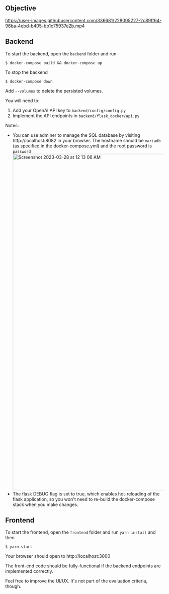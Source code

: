 ## Objective

https://user-images.githubusercontent.com/336681/228005227-2c89ff64-96ba-4ebd-b405-bb1c75937e2b.mp4

## Backend

To start the backend, open the `backend` folder and run
```
$ docker-compose build && docker-compose up
```

To stop the backend
```
$ docker-compose down
```
Add `--volumes` to delete the persisted volumes. 

You will need to:
1. Add your OpenAI API key to `backend/config/config.py`
2. Implement the API endpoints in `backend/flask_docker/api.py`

Notes:
- You can use adminer to manage the SQL database by visiting http://localhost:8082 in your browser. The hostname should be `mariadb` (as specified in the docker-compose.yml) and the root password is `password`
    <img width="1070" alt="Screenshot 2023-03-28 at 12 13 06 AM" src="https://user-images.githubusercontent.com/336681/228006282-3c2ddf3b-072e-461d-8b7b-61c01fb5c431.png">
- The flask DEBUG flag is set to true, which enables hot-reloading of the flask application, so you won't need to re-build the docker-compose stack when you make changes. 

## Frontend

To start the frontend, open the `frontend` folder and run `yarn install` and then
```
$ yarn start
```
Your browser should open to http://localhost:3000

The front-end code should be fully-functional if the backend endpoints are implemented correctly. 

Feel free to improve the UI/UX. It's not part of the evaluation criteria, though. 
